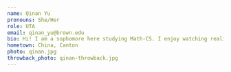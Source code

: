```yaml
---
name: Qinan Yu
pronouns: She/Her
role: UTA 
email: qinan_yu@brown.edu
bio: Hi! I am a sophomore here studying Math-CS. I enjoy watching reality shows and criminal documentaries in my free time :)
hometown: China, Canton
photo: qinan.jpg
throwback_photo: qinan-throwback.jpg
---
```

